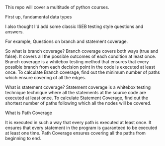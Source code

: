 This repo will cover a multitude of python courses.

First up, fundamental data types

I also thought I'd add some classic ISEB testing style questions and answers.

For example, 
Questions on branch and statement coverage.

So what is branch coverage?
Branch coverage covers both ways (true and false). 
It covers all the possible outcomes of each condition at least once. 
Branch coverage is a whitebox testing method that ensures that every
possible branch from each decision point in the code is executed at 
least once. To calculate Branch coverage, find out the minimum number
of paths which ensure covering of all the edges.

What is statement coverage?
Statement coverage is a whitebox testing technique technique where 
all the statements at the source code are executed at least once.
To calculate Statement Coverage, find out the shortest number of 
paths following which all the nodes will be covered.

What is Path Coverage

It is executed in such a way that every path is executed at least once.
It ensures that every statement in the program is guaranteed to be executed
at least one time. Path Coverage ensures covering all the paths from 
beginning to end.
